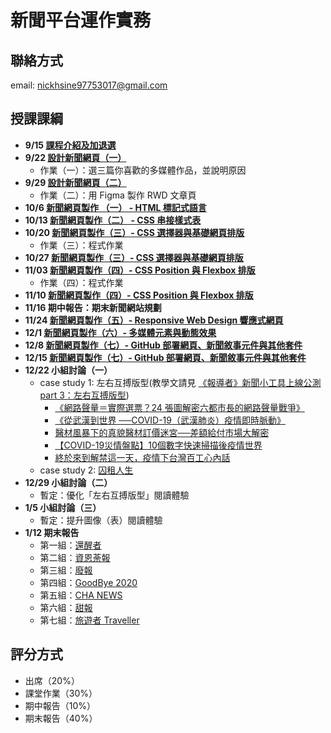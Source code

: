 # 新聞平台運作實務 
## 聯絡方式
email: nickhsine97753017@gmail.com

## 授課課綱
* **9/15 [課程介紹及加退選](https://nickhsine.github.io/teach-at-nccu/109-01/09-15)**
* **9/22 [設計新聞網頁（一）](https://nickhsine.github.io/teach-at-nccu/109-01/09-22/)**
  * 作業（一）：選三篇你喜歡的多媒體作品，並說明原因
* **9/29 [設計新聞網頁（二）](https://nickhsine.github.io/teach-at-nccu/109-01/09-29/)**
  * 作業（二）：用 Figma 製作 RWD 文章頁
* **10/6 [新聞網頁製作 （一） - HTML 標記式語言](https://hackmd.io/svhFYKq4QyaarC_J0WRsig)**
* **10/13 [新聞網頁製作（二） - CSS 串接樣式表](https://hackmd.io/Pekdv0mvT8qD_LXLzUo9iQ)**
* **10/20 [新聞網頁製作（三）- CSS 選擇器與基礎網頁排版](https://nickhsine.github.io/teach-at-nccu/109-01/10-20/)**
  * 作業（三）：程式作業
* **10/27 [新聞網頁製作（三）- CSS 選擇器與基礎網頁排版](https://nickhsine.github.io/teach-at-nccu/109-01/10-20/)**
* **11/03 [新聞網頁製作（四）- CSS Position 與 Flexbox 排版](https://nickhsine.github.io/teach-at-nccu/109-01/11-03/)**
  * 作業（四）：程式作業
* **11/10 [新聞網頁製作（四）- CSS Position 與 Flexbox 排版](https://nickhsine.github.io/teach-at-nccu/109-01/11-10/)**
* **11/16 期中報告：期末新聞網站規劃**
* **11/24 [新聞網頁製作（五）- Responsive Web Design 響應式網頁](https://hackmd.io/ojTXG2s0RQaJz85goqIz1w)**
* **12/1  [新聞網頁製作（六）- 多媒體元素與動態效果](https://hackmd.io/J_YYk1YUSum1x3fVo75PXA)**
* **12/8  [新聞網頁製作（七）- GitHub 部署網頁、新聞敘事元件與其他套件](https://hackmd.io/P9N34oIwS2G6Mfhag3Rqzg)**
* **12/15  [新聞網頁製作（七）- GitHub 部署網頁、新聞敘事元件與其他套件](https://hackmd.io/P9N34oIwS2G6Mfhag3Rqzg)**
* **12/22 小組討論（一）**
  * case study 1: 左右互搏版型(教學文請見 [《報導者》新聞小工具上線公測part 3：左右互搏版型](https://medium.com/twreporter/twreporter-lab-dual-channel-news-tool-5c13c7a83e24))
    - [《網路聲量＝實際選票？24 張圖解密六都市長的網路聲量戰爭》](https://www.twreporter.org/i/2018-election-report-sharevoice-gcs)
    - [《從武漢到世界 ──COVID-19（武漢肺炎）疫情即時脈動》](https://www.twreporter.org/i/covid-2019-keep-tracking-gcs)
    - [醫材風暴下的真貌醫材訂價迷宮──差額給付巿場大解密](https://www.twreporter.org/a/health-insurance-medical-device-pricing-analysis)
    - [【COVID-19災情盤點】10個數字快速掃描後疫情世界](https://www.twreporter.org/a/covid-19-crucial-numbers)
    - [終於來到解禁這一天，疫情下台灣百工心內話](https://www.twreporter.org/a/photo-covid-19-taiwanese-inner-words)
  * case study 2: [囚租人生](https://www.twreporter.org/i/rent-house-in-difficulty-generation-gcs)
* **12/29 小組討論（二）**
  * 暫定：優化「左右互搏版型」閱讀體驗
* **1/5   小組討論（三）**
  * 暫定：提升圖像（表）閱讀體驗
* **1/12  期末報告**
  * 第一組：[還醒者](https://106405212.github.io/final_project/web_final/first_page&about_us/firstpage2.html)
  * 第二組：[資恩荼報](https://106405042.github.io/coin-media/mainpage.html)
  * 第三組：[廢報](https://106204021.github.io/trashnews/finalsite.html)
  * 第四組：[GoodBye 2020](https://neeeet.github.io/)
  * 第五組：[CHA NEWS](https://107405096.github.io/chatnews-final/期末/)
  * 第六組：[甜報](https://106405112.github.io/articlepage/strawberry-home.html)
  * 第七組：[旅遊者 Traveller](https://106405064.github.io/traveller.github.io/homepage.html)

## 評分方式
- 出席（20%）
- 課堂作業（30%）
- 期中報告（10%）
- 期末報告（40%）
